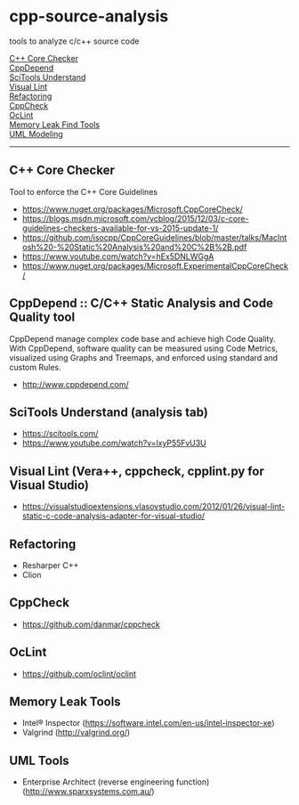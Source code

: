 # cpp-source-analysis
tools to analyze c/c++ source code

[C++ Core Checker](#a1)<br />
[CppDepend](#a2)<br />
[SciTools Understand](#a3)<br />
[Visual Lint](#a4)<br />
[Refactoring](#a5)<br />
[CppCheck](#a6)<br />
[OcLint](#a7)<br />
[Memory Leak Find Tools](#a8)<br />
[UML Modeling](#a9)<br />

----------

<a name="a1"></a>C++ Core Checker
----------------
Tool to enforce the C++ Core Guidelines

 - https://www.nuget.org/packages/Microsoft.CppCoreCheck/
 - https://blogs.msdn.microsoft.com/vcblog/2015/12/03/c-core-guidelines-checkers-available-for-vs-2015-update-1/
 - https://github.com/isocpp/CppCoreGuidelines/blob/master/talks/MacIntosh%20-%20Static%20Analysis%20and%20C%2B%2B.pdf
 - https://www.youtube.com/watch?v=hEx5DNLWGgA
 - https://www.nuget.org/packages/Microsoft.ExperimentalCppCoreCheck/

<a name="a2"></a>CppDepend :: C/C++ Static Analysis and Code Quality tool
--------------------------------------------------------
CppDepend manage complex code base and achieve high Code Quality. With CppDepend, software quality can be measured using Code Metrics, visualized using Graphs and Treemaps, and enforced using standard and custom Rules.

 - http://www.cppdepend.com/

<a name="a3"></a>SciTools Understand (analysis tab)
----------------------------------

 - https://scitools.com/
 - https://www.youtube.com/watch?v=lxyP55FvU3U

<a name="a4"></a>Visual Lint (Vera++, cppcheck, cpplint.py for Visual Studio)
------------------------------------------------------------

 - https://visualstudioextensions.vlasovstudio.com/2012/01/26/visual-lint-static-c-code-analysis-adapter-for-visual-studio/

<a name="a5"></a>Refactoring
-----------
 - Resharper C++
 - Clion

<a name="a6"></a>CppCheck
-----------
 - https://github.com/danmar/cppcheck
 
 <a name="a7"></a>OcLint
-----------
 - https://github.com/oclint/oclint 

  <a name="a8"></a>Memory Leak Tools
-----------
 - Intel® Inspector (https://software.intel.com/en-us/intel-inspector-xe)
 - Valgrind (http://valgrind.org/)

  <a name="a9"></a>UML Tools
-----------
 - Enterprise Architect (reverse engineering function) (http://www.sparxsystems.com.au/)
 
